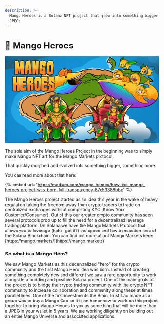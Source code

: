 ```yaml
---
description: >-
  Mango Heroes is a Solana NFT project that grew into something bigger than just
  JPEGs
---
```


# 🥭 Mango Heroes

![](<.gitbook/assets/Untitled (1920 x 1080 px) (1).png>)

The sole aim of the Mango Heroes Project in the beginning was to simply make Mango NFT art for the Mango Markets protocol.&#x20;

That quickly morphed and evolved into something bigger, something more.

&#x20;You can read more about that here:&#x20;

{% embed url="https://medium.com/mango-heroes/how-the-mango-heroes-project-was-born-full-transparency-87e53388bbc" %}

The Mango Heroes project started as an idea this year in the wake of heavy regulation taking the freedom away from crypto traders to trade on centralized exchanges without completing KYC (Know Your Customer/Consumer). Out of this our greater crypto community has seen several protocols crop up to fill the need for a decentralized leverage trading platform. On Solana we have the Mango Markets Protocol that allows you to leverage (haha, get it?) the speed and low transaction fees of the Solana Blockchain. You can find out more about Mango Markets here: [https://mango.markets/](https://mango.markets)

### So what is a Mango Hero?

We saw Mango Markets as this decentralized "hero" for the crypto community and the first Mango Hero idea was born. Instead of creating something completely new and different we saw a rare opportunity to work alongside a budding and positive Solana project. One of the main goals of the project is to bridge the crypto trading community with the crypto NFT community to increase collaboration and community along these at times parallel lines. One of the first investments the Brain Trust Dao made as a group was to buy a Mango Cap so it is an honor now to work on this project together to bring Mango Heroes to you as something that will be more than a JPEG in your wallet in 5 years. We are working diligently on building out an entire Mango Universe and associated applications.[\
](https://cdn.mee6.xyz/guild-images/885649688022351873/ab17e039cfd4b67f8419d56f5b3f2293dd09e7b034ee34a2cb9c4c28b800bb07.png)

